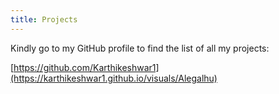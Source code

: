 ```yaml
---
title: Projects
---
```


Kindly go to my GitHub profile to find the list of all my projects:

[https://github.com/Karthikeshwar1](https://karthikeshwar1.github.io/visuals/Alegalhu)

<br>
